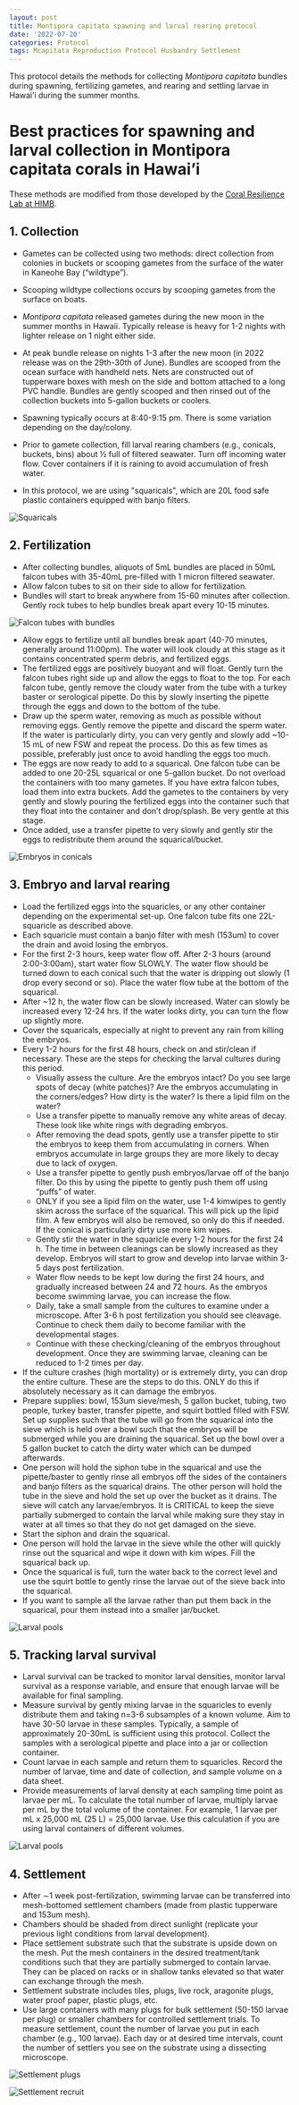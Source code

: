 ```yaml
---
layout: post
title: Montipora capitata spawning and larval rearing protocol
date: '2022-07-20'
categories: Protocol
tags: Mcapitata Reproduction Protocol Husbandry Settlement
---
```


This protocol details the methods for collecting *Montipora capitata* bundles during spawning, fertilizing gametes, and rearing and settling larvae in Hawai’i during the summer months.  

# **Best practices for spawning and larval collection in Montipora capitata corals in Hawai’i**  

These methods are modified from those developed by the [Coral Resilience Lab at HIMB](https://www.coralresiliencelab.com/). 

## 1. Collection  
- Gametes can be collected using two methods: direct collection from colonies in buckets or scooping gametes from the surface of the water in Kaneohe Bay (“wildtype”). 

- Scooping wildtype collections occurs by scooping gametes from the surface on boats.  

- *Montipora capitata* released gametes during the new moon in the summer months in Hawaii. Typically release is heavy for 1-2 nights with lighter release on 1 night either side.  
- At peak bundle release on nights 1-3 after the new moon (in 2022 release was on the 29th-30th of June). Bundles are scooped from the ocean surface with handheld nets. Nets are constructed out of tupperware boxes with mesh on the side and bottom attached to a long PVC handle. Bundles are gently scooped and then rinsed out of the collection buckets into 5-gallon buckets or coolers. 
- Spawning typically occurs at 8:40-9:15 pm. There is some variation depending on the day/colony. 
- Prior to gamete collection, fill larval rearing chambers (e.g., conicals, buckets, bins) about ½ full of filtered seawater. Turn off incoming water flow. Cover containers if it is raining to avoid accumulation of fresh water.  
- In this protocol, we are using "squaricals", which are 20L food safe plastic containers equipped with banjo filters. 

![Squaricals](https://ahuffmyer.github.io/ASH_Putnam_Lab_Notebook/images/NotebookImages/Mcap_2021_conicals.jpg) 

## 2. Fertilization

- After collecting bundles, aliquots of 5mL bundles are placed in 50mL falcon tubes with 35-40mL pre-filled with  1 micron filtered seawater.
- Allow falcon tubes to sit on their side to allow for fertilization. 
- Bundles will start to break anywhere from  15-60 minutes after collection. Gently rock tubes to help bundles break apart every 10-15 minutes.

![Falcon tubes with bundles](https://ahuffmyer.github.io/ASH_Putnam_Lab_Notebook/images/NotebookImages/Falcon_Tubes_2021.jpeg) 

- Allow eggs to fertilize until all bundles break apart (40-70 minutes, generally around 11:00pm).  The water will look cloudy at this stage as it contains concentrated sperm debris, and fertilized eggs.
- The fertilized eggs are positively buoyant and will float. Gently turn the falcon tubes right side up and allow the eggs to float to the top. For each falcon tube, gently remove the cloudy water from the tube with a turkey baster or serological pipette. Do this by slowly inserting the pipette through the eggs and down to the bottom of the tube. 
- Draw up the sperm water, removing as much as possible without removing eggs. Gently remove the pipette and discard the sperm water. If the water is particularly dirty, you can very gently and slowly add ~10-15 mL of new FSW and repeat the process. Do this as few times as possible, preferably just once to avoid handling the eggs too much.  
- The eggs are now ready to add to a squarical. One falcon tube can be added to one 20-25L squarical or one 5-gallon bucket. Do not overload the containers with too many gametes. If you have extra falcon tubes, load them into extra buckets. Add the gametes to the containers by very gently and slowly pouring the fertilized eggs into the container such that they float into the container and don’t drop/splash. Be very gentle at this stage. 
- Once added, use a transfer pipette to very slowly and gently stir the eggs to redistribute them around the squarical/bucket. 

![Embryos in conicals](https://ahuffmyer.github.io/ASH_Putnam_Lab_Notebook/images/NotebookImages/Embryos_Conicals_2021.jpeg)  

## 3. Embryo and larval rearing

- Load the fertilized eggs into the squaricles, or any other container depending on the experimental set-up. One falcon tube fits one 22L-squaricle as described above.
- Each squaricle must contain a banjo filter with mesh (153um) to cover the drain and avoid losing the embryos.
- For the first 2-3 hours, keep water flow off. After 2-3 hours (around 2:00-3:00am), start water flow SLOWLY. The water flow should be turned down to each conical such that the water is dripping out slowly (1 drop every second or so). Place the water flow tube at the bottom of the squarical. 
- After ~12 h, the water flow can be slowly increased. Water can slowly be increased every 12-24 hrs. If the water looks dirty, you can turn the flow up slightly more.
- Cover the squaricals, especially at night to prevent any rain from killing the embryos. 
- Every 1-2 hours for the first 48 hours, check on and stir/clean if necessary. These are the steps for checking the larval cultures during this period. 
	- Visually assess the culture. Are the embryos intact? Do you see large spots of decay (white patches)? Are the embryos accumulating in the corners/edges? How dirty is the water? Is there a lipid film on the water?
	- Use a transfer pipette to manually remove any white areas of decay. These look like white rings with degrading embryos. 
	- After removing the dead spots, gently use a transfer pipette to stir the embryos to keep them from accumulating in corners. When embryos accumulate in large groups they are more likely to decay due to lack of oxygen. 
	- Use a transfer pipette to gently push embryos/larvae off of the banjo filter. Do this by using the pipette to gently push them off using “puffs” of water. 
	- ONLY if you see a lipid film on the water, use 1-4 kimwipes to gently skim across the surface of the squarical. This will pick up the lipid film. A few embryos will also be removed, so only do this if needed. If the conical is particularly dirty use more kim wipes. 
	- Gently stir the water in the squaricle every 1-2 hours for the first 24 h. The time in between cleanings can be slowly increased as they develop. Embryos will start to grow and develop into larvae within 3-5 days  post fertilization.
	- Water flow needs to be kept low during the first 24 hours, and gradually increased between 24 and 72 hours. As the embryos become swimming larvae, you can increase the flow.
	- Daily, take a small sample from the cultures to examine under a microscope. After 3-6 h post fertilization you should see cleavage. Continue to check them daily to become familiar with the developmental stages. 
	- Continue with these checking/cleaning of the embryos throughout development. Once they are swimming larvae, cleaning can be reduced to 1-2 times per day. 
- If the culture crashes (high mortality) or is extremely dirty, you can drop the entire culture. These are the steps to do this. ONLY do this if absolutely necessary as it can damage the embryos. 
- Prepare supplies: bowl, 153um sieve/mesh, 5 gallon bucket, tubing, two people, turkey baster, transfer pipette, and squirt bottled filled with FSW. Set up supplies such that the tube will go from the squarical into the sieve which is held over a bowl such that the embryos will be submerged while you are draining the squarical. Set up the bowl over a 5 gallon bucket to catch the dirty water which can be dumped afterwards. 
- One person will hold the siphon tube in the squarical and use the pipette/baster to gently rinse all embryos off the sides of the containers and banjo filters as the squarical drains. The other person will hold the tube in the sieve and hold the set up over the bucket as it drains. The sieve will catch any larvae/embryos. It is CRITICAL to keep the sieve partially submerged to contain the larval while making sure they stay in water at all times so that they do not get damaged on the sieve. 
- Start the siphon and drain the squarical. 
- One person will hold the larvae in the sieve while the other will quickly rinse out the squarical and wipe it down with kim wipes. Fill the squarical back up. 
- Once the squarical is full, turn the water back to the correct level and use the squirt bottle to gently rinse the larvae out of the sieve back into the squarical. 
- If you want to sample all the larvae rather than put them back in the squarical, pour them instead into a smaller jar/bucket. 

![Larval pools](https://ahuffmyer.github.io/ASH_Putnam_Lab_Notebook/images/NotebookImages/Larval_Pool_2021.jpeg)  

## 5. Tracking larval survival  

- Larval survival can be tracked to monitor larval densities, monitor larval survival as a response variable, and ensure that enough larvae will be available for final sampling. 
- Measure survival by gently mixing larvae in the squaricles to evenly distribute them and taking n=3-6 subsamples of a known volume. Aim to have 30-50 larvae in these samples. Typically, a sample of approximately 20-30mL is sufficient using this protocol.  Collect the samples with a serological pipette and place into a jar or collection container. 
- Count larvae in each sample and return them to squaricles. Record the number of larvae, time and date of collection, and sample volume on a data sheet. 
- Provide  measurements of larval density at each sampling time point as larvae per mL. To calculate the total number of larvae, multiply larvae per mL by the total volume of the container. For example, 1 larvae per mL x 25,000 mL (25 L) = 25,000 larvae. Use this calculation if you are using larval containers of different volumes. 

![Larval pools](https://ahuffmyer.github.io/ASH_Putnam_Lab_Notebook/images/NotebookImages/Larvae_Scope_2021.jpeg)  

## 4. Settlement

- After ∼1 week post-fertilization, swimming larvae can be transferred into mesh-bottomed settlement chambers (made from plastic tupperware and 153um mesh).
- Chambers should be shaded from direct sunlight (replicate your previous light conditions from larval development).
- Place settlement substrate such that the substrate is upside down on the mesh. Put the mesh containers in the desired treatment/tank conditions such that they are partially submerged to contain larvae. They can be placed on racks or in shallow tanks elevated so that water can exchange through the mesh. 
- Settlement substrate includes tiles, plugs, live rock, aragonite plugs, water proof paper, plastic plugs, etc. 
- Use large containers with many plugs for bulk settlement (50-150 larvae per plug) or smaller chambers for controlled settlement trials. To measure settlement, count the number of larvae you put in each chamber (e.g., 100 larvae). Each day or at desired time intervals, count the number of settlers you see on the substrate using a dissecting microscope. 

![Settlement plugs](https://ahuffmyer.github.io/ASH_Putnam_Lab_Notebook/images/NotebookImages/Settlement_2021.jpeg)  

![Settlement recruit](https://ahuffmyer.github.io/ASH_Putnam_Lab_Notebook/images/NotebookImages/Spat_2021.jpeg)  


